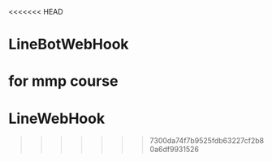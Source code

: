 <<<<<<< HEAD
# LineBotWebHook
for mmp course
=======
# LineWebHook
>>>>>>> 7300da74f7b9525fdb63227cf2b80a6df9931526
